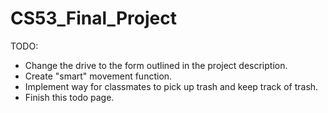 CS53_Final_Project
==================

TODO:

*   Change the drive to the form outlined in the project description.
*   Create "smart" movement function.
*   Implement way for classmates to pick up trash and keep track of trash.
*   Finish this todo page. 